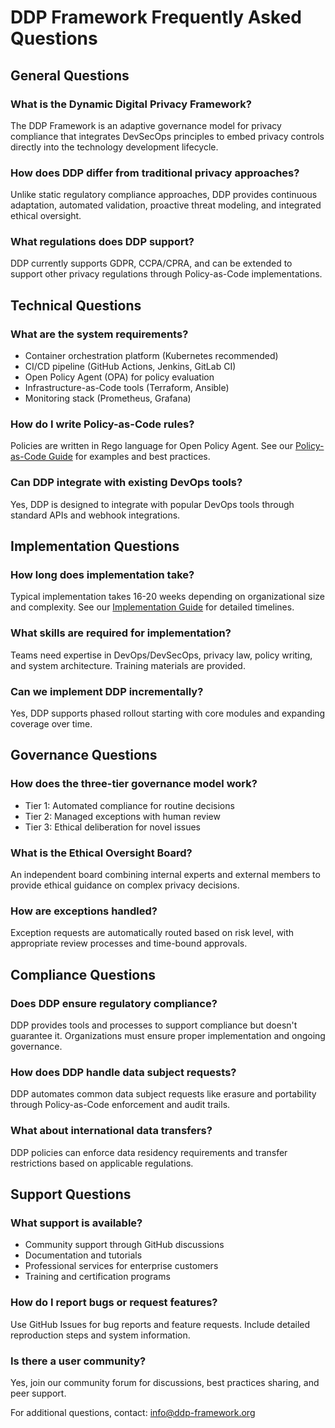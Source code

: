 # DDP Framework Frequently Asked Questions

## General Questions

### What is the Dynamic Digital Privacy Framework?
The DDP Framework is an adaptive governance model for privacy compliance that integrates DevSecOps principles to embed privacy controls directly into the technology development lifecycle.

### How does DDP differ from traditional privacy approaches?
Unlike static regulatory compliance approaches, DDP provides continuous adaptation, automated validation, proactive threat modeling, and integrated ethical oversight.

### What regulations does DDP support?
DDP currently supports GDPR, CCPA/CPRA, and can be extended to support other privacy regulations through Policy-as-Code implementations.

## Technical Questions

### What are the system requirements?
- Container orchestration platform (Kubernetes recommended)
- CI/CD pipeline (GitHub Actions, Jenkins, GitLab CI)
- Open Policy Agent (OPA) for policy evaluation
- Infrastructure-as-Code tools (Terraform, Ansible)
- Monitoring stack (Prometheus, Grafana)

### How do I write Policy-as-Code rules?
Policies are written in Rego language for Open Policy Agent. See our [Policy-as-Code Guide](policy-as-code.md) for examples and best practices.

### Can DDP integrate with existing DevOps tools?
Yes, DDP is designed to integrate with popular DevOps tools through standard APIs and webhook integrations.

## Implementation Questions

### How long does implementation take?
Typical implementation takes 16-20 weeks depending on organizational size and complexity. See our [Implementation Guide](implementation-guide.md) for detailed timelines.

### What skills are required for implementation?
Teams need expertise in DevOps/DevSecOps, privacy law, policy writing, and system architecture. Training materials are provided.

### Can we implement DDP incrementally?
Yes, DDP supports phased rollout starting with core modules and expanding coverage over time.

## Governance Questions

### How does the three-tier governance model work?
- Tier 1: Automated compliance for routine decisions
- Tier 2: Managed exceptions with human review
- Tier 3: Ethical deliberation for novel issues

### What is the Ethical Oversight Board?
An independent board combining internal experts and external members to provide ethical guidance on complex privacy decisions.

### How are exceptions handled?
Exception requests are automatically routed based on risk level, with appropriate review processes and time-bound approvals.

## Compliance Questions

### Does DDP ensure regulatory compliance?
DDP provides tools and processes to support compliance but doesn't guarantee it. Organizations must ensure proper implementation and ongoing governance.

### How does DDP handle data subject requests?
DDP automates common data subject requests like erasure and portability through Policy-as-Code enforcement and audit trails.

### What about international data transfers?
DDP policies can enforce data residency requirements and transfer restrictions based on applicable regulations.

## Support Questions

### What support is available?
- Community support through GitHub discussions
- Documentation and tutorials
- Professional services for enterprise customers
- Training and certification programs

### How do I report bugs or request features?
Use GitHub Issues for bug reports and feature requests. Include detailed reproduction steps and system information.

### Is there a user community?
Yes, join our community forum for discussions, best practices sharing, and peer support.

For additional questions, contact: info@ddp-framework.org
